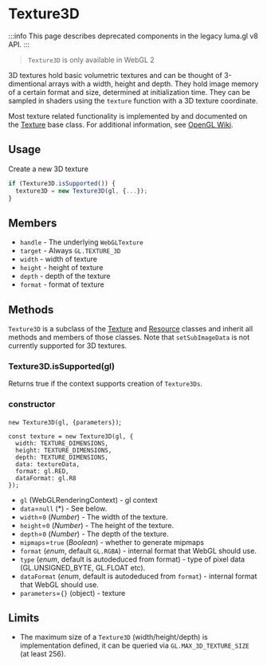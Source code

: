 # Texture3D

:::info
This page describes deprecated components in the legacy luma.gl v8 API.
:::

> `Texture3D` is only available in WebGL 2

3D textures hold basic volumetric textures and can be thought of 3-dimentional arrays with a width, height and depth. They hold image memory of a certain format and size, determined at initialization time. They can be sampled in shaders using the `texture` function with a 3D texture coordinate.

Most texture related functionality is implemented by and documented on the [Texture](/docs/api-reference-v8/webgl-legacy/classes/texture) base class. For additional information, see [OpenGL Wiki](https://www.khronos.org/opengl/wiki/Texture).

## Usage

Create a new 3D texture

```typescript
if (Texture3D.isSupported()) {
  texture3D = new Texture3D(gl, {...});
}
```

## Members

- `handle` - The underlying `WebGLTexture`
- `target` - Always `GL.TEXTURE_3D`
- `width` - width of texture
- `height` - height of texture
- `depth` - depth of the texture
- `format` - format of texture

## Methods

`Texture3D` is a subclass of the [Texture](/docs/api-reference-v8/webgl-legacy/classes/texture) and [Resource](/docs/api-reference-v8/webgl-legacy/classes/resource) classes and inherit all methods and members of those classes. Note that `setSubImageData` is not currently supported for 3D textures.

### Texture3D.isSupported(gl)

Returns true if the context supports creation of `Texture3Ds`.

### constructor

`new Texture3D(gl, {parameters})`;

```
const texture = new Texture3D(gl, {
  width: TEXTURE_DIMENSIONS,
  height: TEXTURE_DIMENSIONS,
  depth: TEXTURE_DIMENSIONS,
  data: textureData,
  format: gl.RED,
  dataFormat: gl.R8
});
```

- `gl` (WebGLRenderingContext) - gl context
- `data`=`null` (\*) - See below.
- `width`=`0` (_Number_) - The width of the texture.
- `height`=`0` (_Number_) - The height of the texture.
- `depth`=`0` (_Number_) - The depth of the texture.
- `mipmaps`=`true` (_Boolean_) - whether to generate mipmaps
- `format` (_enum_, default `GL.RGBA`) - internal format that WebGL should use.
- `type` (_enum_, default is autodeduced from format) - type of pixel data (GL.UNSIGNED_BYTE, GL.FLOAT etc).
- `dataFormat` (_enum_, default is autodeduced from `format`) - internal format that WebGL should use.
- `parameters`=`{}` (object) - texture

## Limits

- The maximum size of a `Texture3D` (width/height/depth) is implementation defined, it can be queried via `GL.MAX_3D_TEXTURE_SIZE` (at least 256).
